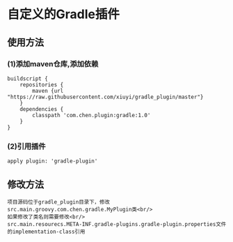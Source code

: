 # 自定义的Gradle插件
## 使用方法
### (1)添加maven仓库,添加依赖
```
buildscript {
    repositories {
        maven {url "https://raw.githubusercontent.com/xiuyi/gradle_plugin/master"}
    }
    dependencies {
        classpath 'com.chen.plugin:gradle:1.0'
    }
}
```
### (2)引用插件
    apply plugin: 'gradle-plugin'

## 修改方法
    项目源码位于gradle_plugin目录下，修改src.main.groovy.com.chen.gradle.MyPlugin类<br/>
    如果修改了类名则需要修改<br/>
    src.main.resourecs.META-INF.gradle-plugins.gradle-plugin.properties文件的implementation-class引用

